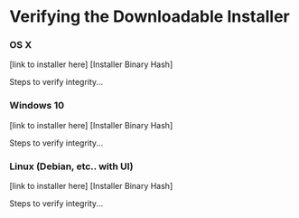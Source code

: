 # Verifying the Downloadable Installer

### OS X
[link to installer here]
[Installer Binary Hash]

Steps to verify integrity...

### Windows 10
[link to installer here]
[Installer Binary Hash]

Steps to verify integrity...

### Linux (Debian, etc.. with UI)
[link to installer here]
[Installer Binary Hash]

Steps to verify integrity...
